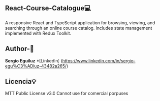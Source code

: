 ## React-Course-Catalogue💻
A responsive React and TypeScript application for browsing, viewing, and searching through an online course catalog. Includes state management implemented with Redux Toolkit.
## Author-💪
**Sergio Eguíluz**
*[LinkedIn] (https://www.linkedin.com/in/sergio-egu%C3%ADluz-43482a265/)
## Licencia💡
MTT Public License v3.0
Cannot use for comercial porpuses



 
